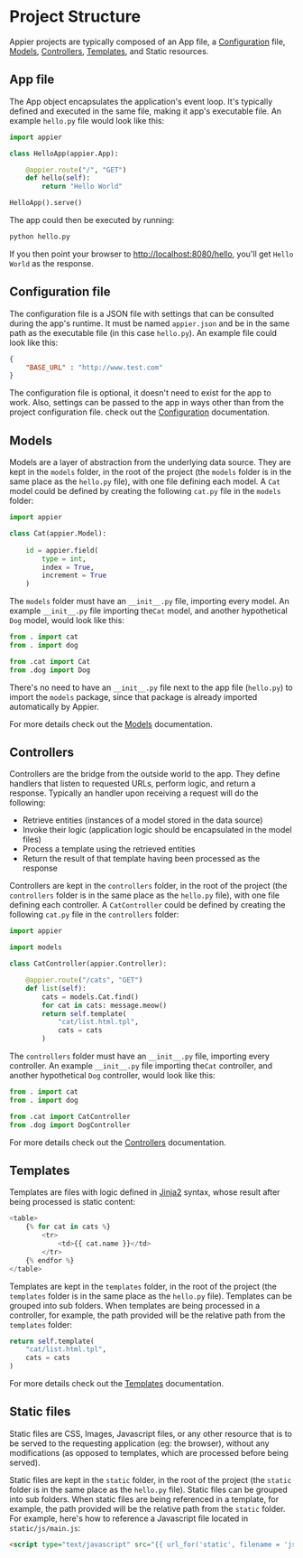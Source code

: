 # Project Structure

Appier projects are typically composed of an App file, a [Configuration](doc/configuration.md) 
file, [Models](doc/models.md), [Controllers](doc/controllers.md), [Templates](doc/templates.md), 
and Static resources.

## App file

The App object encapsulates the application's event loop. It's typically defined and executed
in the same file, making it app's executable file. An example ``hello.py`` file would look like this:

```python
import appier

class HelloApp(appier.App):

    @appier.route("/", "GET")
    def hello(self): 
        return "Hello World"

HelloApp().serve()
```

The app could then be executed by running:

```python
python hello.py
```

If you then point your browser to [http://localhost:8080/hello](http://localhost:8080/hello),
you'll get ``Hello World`` as the response.

## Configuration file

The configuration file is a JSON file with settings that can be consulted during the app's runtime. It must be 
named ``appier.json`` and be in the same path as the executable file (in this case ``hello.py``). An example 
file could look like this:

```json
{
    "BASE_URL" : "http://www.test.com"
}
```

The configuration file is optional, it doesn't need to exist for the app to work. Also, settings can be passed
to the app in ways other than from the project configuration file.  check out the [Configuration](doc/configuration.md) documentation.

## Models

Models are a layer of abstraction from the underlying data source. They are kept in the ``models`` folder,
in the root of the project (the ``models`` folder is in the same place as the ``hello.py`` file), with one file
defining each model. A ``Cat`` model could be defined by creating the following ``cat.py`` file in the ``models`` 
folder:

```python
import appier

class Cat(appier.Model):
    
    id = appier.field(
        type = int,
        index = True,
        increment = True
    )
```

The ``models`` folder must have an ``__init__.py`` file, importing every model. An example ``__init__.py`` 
file importing the``Cat`` model, and another hypothetical ``Dog`` model, would look like this:

```python
from . import cat
from . import dog

from .cat import Cat
from .dog import Dog
```

There's no need to have an ``__init__.py`` file next to the app file (``hello.py``) to import the ``models``
package, since that package is already imported automatically by Appier.

For more details check out the [Models](doc/models.md) documentation.

## Controllers

Controllers are the bridge from the outside world to the app. They define handlers that listen to requested
URLs, perform logic, and return a response. Typically an handler upon receiving a request will do the following:

* Retrieve entities (instances of a model stored in the data source)
* Invoke their logic (application logic should be encapsulated in the model files)
* Process a template using the retrieved entities
* Return the result of that template having been processed as the response

Controllers are kept in the ``controllers`` folder, in the root of the project (the ``controllers`` folder is 
in the same place as the ``hello.py`` file), with one file defining each controller. A ``CatController`` 
could be defined by creating the following ``cat.py`` file in the ``controllers`` folder:

```python
import appier

import models

class CatController(appier.Controller):

    @appier.route("/cats", "GET")
    def list(self):
    	cats = models.Cat.find()
    	for cat in cats: message.meow()
        return self.template(
            "cat/list.html.tpl",
            cats = cats
        )
```

The ``controllers`` folder must have an ``__init__.py`` file, importing every controller. An example ``__init__.py`` 
file importing the``Cat`` controller, and another hypothetical ``Dog`` controller, would look like this:

```python
from . import cat
from . import dog

from .cat import CatController
from .dog import DogController
```

For more details check out the [Controllers](doc/controllers.md) documentation.

## Templates

Templates are files with logic defined in [Jinja2](http://jinja.pocoo.org/) syntax, whose result after being 
processed is static content:

```python
<table>
    {% for cat in cats %}
    	<tr>
    		<td>{{ cat.name }}</td>
    	</tr>
    {% endfor %}
</table>
```

Templates are kept in the ``templates`` folder, in the root of the project (the ``templates`` folder is 
in the same place as the ``hello.py`` file). Templates can be grouped into sub folders. When templates 
are being processed in a controller, for example, the path provided will be the relative path from the 
``templates`` folder:

```python
return self.template(
    "cat/list.html.tpl",
    cats = cats
)
```

For more details check out the [Templates](doc/templates.md) documentation.

## Static files

Static files are CSS, Images, Javascript files, or any other resource that is to be served to the requesting
application (eg: the browser), without any modifications (as opposed to templates, which are processed before
being served).

Static files are kept in the ``static`` folder, in the root of the project (the ``static`` folder is 
in the same place as the ``hello.py`` file). Static files can be grouped into sub folders. When static 
files are being referenced in a template, for example, the path provided will be the relative path from the 
``static`` folder. For example, here's how to reference a Javascript file located in ``static/js/main.js``:

```html
<script type="text/javascript" src="{{ url_for('static', filename = 'js/main.js') }}"></script>
```
